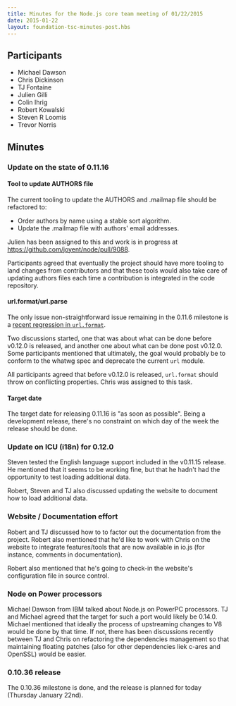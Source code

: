 ```yaml
---
title: Minutes for the Node.js core team meeting of 01/22/2015
date: 2015-01-22
layout: foundation-tsc-minutes-post.hbs
---
```


## Participants

* Michael Dawson
* Chris Dickinson
* TJ Fontaine
* Julien Gilli
* Colin Ihrig
* Robert Kowalski
* Steven R Loomis
* Trevor Norris

## Minutes

### Update on the state of 0.11.16

#### Tool to update AUTHORS file

The current tooling to update the AUTHORS and .mailmap file should be
refactored to:
- Order authors by name using a stable sort algorithm.
- Update the .mailmap file with authors' email addresses.

Julien has been assigned to this and work is in progress at
https://github.com/joyent/node/pull/9088.

Participants agreed that eventually the project should have more tooling to
land changes from contributors and that these tools would also take care of
updating authors files each time a contribution is integrated in the code
repository.

#### url.format/url.parse

The only issue non-straightforward issue remaining in the 0.11.6 milestone is a
[recent regression in
`url.format`](https://github.com/joyent/node/issues/9070).

Two discussions started, one that was about what can be done before v0.12.0 is
released, and another one about what can be done post v0.12.0. Some
participants mentioned that ultimately, the goal would probably be to conform
to the whatwg spec and deprecate the current `url` module.

All participants agreed that before v0.12.0 is released, `url.format` should
throw on conflicting properties. Chris was assigned to this task.

#### Target date

The target date for releasing 0.11.16 is "as soon as possible". Being a
development release, there's no constraint on which day of the week the
release should be done.

### Update on ICU (i18n) for 0.12.0

Steven tested the English language support included in the v0.11.15 release.
He mentioned that it seems to be working fine, but that he hadn't had the
opportunity to test loading additional data.

Robert, Steven and TJ also discussed updating the website to document how to
load additional data.

### Website / Documentation effort

Robert and TJ discussed how to to factor out the documentation from the
project. Robert also mentioned that he'd like to work with Chris on the
website to integrate features/tools that are now available in io.js (for
instance, comments in documentation).

Robert also mentioned that he's going to check-in the website's configuration
file in source control.

### Node on Power processors

Michael Dawson from IBM talked about Node.js on PowerPC processors. TJ and
Michael agreed that the target for such a port would likely be 0.14.0. Michael
mentioned that ideally the process of upstreaming changes to V8 would be done
by that time. If not, there has been discussions recently between TJ and Chris
on refactoring the dependencies management so that maintaining floating
patches (also for other dependencies liek c-ares and OpenSSL) would be easier.

### 0.10.36 release

The 0.10.36 milestone is done, and the release is planned for today (Thursday
January 22nd).
